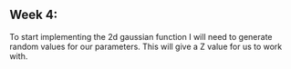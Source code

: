 ## Week 4: 
To start implementing the 2d gaussian function I will need to generate random values for our parameters. This will give a Z value for us to work with. 

